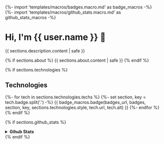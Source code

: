 {%- import 'templates/macros/badges.macro.md' as badge_macros -%}
{%- import 'templates/macros/github_stats.macro.md' as github_stats_macros -%}
# Hi, I'm {{ user.name }} 👋

{{ sections.description.content | safe }}

{% if sections.about %}
{{ sections.about.content | safe }}
{% endif %}

{% if sections.technologies %}
## Technologies

{%- for tech in sections.technologies.techs %}
{%- set section, key = tech.badge.split('.') -%}
{{ badge_macros.badge(badges_url, badges, section, key, sections.technologies.style, tech.url, tech.alt) }}
{%- endfor %}
{% endif %}

{% if sections.github_stats %}
<details>
    <summary><strong>Gihub Stats</strong></summary>
    {%- if sections.github_stats.stats -%}
    {%- set stats = sections.github_stats.stats -%}
    {{ github_stats_macros.user_stats(user.username, stats.theme, stats.show_icons) }}
    {%- endif -%}
    {%- if sections.github_stats.top_langs %}
    {%- set top_langs = sections.github_stats.top_langs -%}
    {{ github_stats_macros.top_langs(user.username, top_langs.theme, top_langs.layout, top_langs.show_icons) }}
    {%- endif -%}
</details>
{% endif %}
